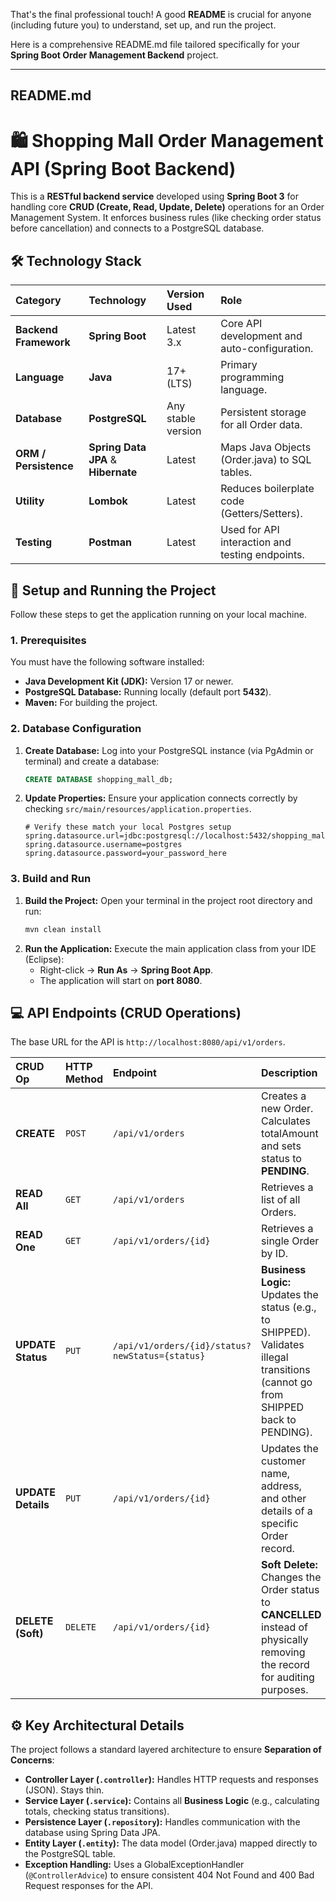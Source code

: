 That's the final professional touch\! A good **README** is crucial for anyone (including future you) to understand, set up, and run the project.

Here is a comprehensive README.md file tailored specifically for your **Spring Boot Order Management Backend** project.

-----

## README.md

# 🛍️ Shopping Mall Order Management API (Spring Boot Backend)

This is a **RESTful backend service** developed using **Spring Boot 3** for handling core **CRUD (Create, Read, Update, Delete)** operations for an Order Management System. It enforces business rules (like checking order status before cancellation) and connects to a PostgreSQL database.

## 🛠️ Technology Stack

| Category | Technology | Version Used | Role |
| :--- | :--- | :--- | :--- |
| **Backend Framework** | **Spring Boot** | Latest 3.x | Core API development and auto-configuration. |
| **Language** | **Java** | 17+ (LTS) | Primary programming language. |
| **Database** | **PostgreSQL** | Any stable version | Persistent storage for all Order data. |
| **ORM / Persistence** | **Spring Data JPA** & **Hibernate** | Latest | Maps Java Objects ($\text{Order.java}$) to SQL tables. |
| **Utility** | **Lombok** | Latest | Reduces boilerplate code (Getters/Setters). |
| **Testing** | **Postman** | Latest | Used for API interaction and testing endpoints. |

## 🚀 Setup and Running the Project

Follow these steps to get the application running on your local machine.

### 1\. Prerequisites

You must have the following software installed:

  * **Java Development Kit (JDK):** Version 17 or newer.
  * **PostgreSQL Database:** Running locally (default port **5432**).
  * **Maven:** For building the project.

### 2\. Database Configuration

1.  **Create Database:** Log into your PostgreSQL instance (via PgAdmin or terminal) and create a database:
    ```sql
    CREATE DATABASE shopping_mall_db;
    ```
2.  **Update Properties:** Ensure your application connects correctly by checking `src/main/resources/application.properties`.
    ```properties
    # Verify these match your local Postgres setup
    spring.datasource.url=jdbc:postgresql://localhost:5432/shopping_mall_db
    spring.datasource.username=postgres
    spring.datasource.password=your_password_here 
    ```

### 3\. Build and Run

1.  **Build the Project:** Open your terminal in the project root directory and run:
    ```bash
    mvn clean install
    ```
2.  **Run the Application:** Execute the main application class from your IDE (Eclipse):
      * Right-click $\rightarrow$ **Run As** $\rightarrow$ **Spring Boot App**.
      * The application will start on **port 8080**.

## 💻 API Endpoints (CRUD Operations)

The base URL for the API is `http://localhost:8080/api/v1/orders`.

| CRUD Op | HTTP Method | Endpoint | Description |
| :--- | :--- | :--- | :--- |
| **CREATE** | `POST` | `/api/v1/orders` | Creates a new Order. Calculates $\text{totalAmount}$ and sets $\text{status}$ to **PENDING**. |
| **READ All**| `GET` | `/api/v1/orders` | Retrieves a list of all Orders. |
| **READ One**| `GET` | `/api/v1/orders/{id}` | Retrieves a single Order by ID. |
| **UPDATE Status** | `PUT` | `/api/v1/orders/{id}/status?newStatus={status}` | **Business Logic:** Updates the status (e.g., to $\text{SHIPPED}$). Validates illegal transitions (cannot go from $\text{SHIPPED}$ back to $\text{PENDING}$). |
| **UPDATE Details** | `PUT` | `/api/v1/orders/{id}` | Updates the customer name, address, and other details of a specific Order record. |
| **DELETE (Soft)** | `DELETE` | `/api/v1/orders/{id}` | **Soft Delete:** Changes the Order $\text{status}$ to **CANCELLED** instead of physically removing the record for auditing purposes. |

## ⚙️ Key Architectural Details

The project follows a standard layered architecture to ensure **Separation of Concerns**:

  * **Controller Layer (`.controller`):** Handles HTTP requests and responses (JSON). Stays thin.
  * **Service Layer (`.service`):** Contains all **Business Logic** (e.g., calculating totals, checking status transitions).
  * **Persistence Layer (`.repository`):** Handles communication with the database using Spring Data JPA.
  * **Entity Layer (`.entity`):** The data model ($\text{Order.java}$) mapped directly to the PostgreSQL table.
  * **Exception Handling:** Uses a $\text{GlobalExceptionHandler}$ (`@ControllerAdvice`) to ensure consistent $\text{404 Not Found}$ and $\text{400 Bad Request}$ responses for the API.
